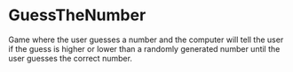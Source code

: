 # GuessTheNumber
Game where the user guesses a number and the computer will tell the user if the guess is higher or lower than a randomly generated number until the user guesses the correct number. 
